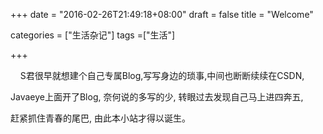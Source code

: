 +++
date = "2016-02-26T21:49:18+08:00"
draft = false
title = "Welcome"

categories	= ["生活杂记"]
tags =["生活"]

+++

  &nbsp;&nbsp;&nbsp;&nbsp;S君很早就想建个自己专属Blog,写写身边的琐事,中间也断断续续在CSDN,<p>
Javaeye上面开了Blog, 奈何说的多写的少, 转眼过去发现自己马上进四奔五,<p>
 <!--more-->
  赶紧抓住青春的尾巴, 由此本小站才得以诞生。




	  
<!--
```js
 	//javascript
    var i=100;
	function(){
	console.log(1,i);
	}	  
```-->


